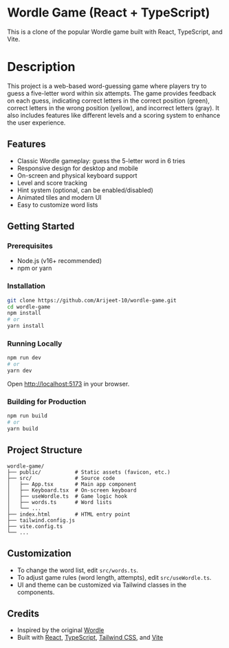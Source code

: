 # Wordle Game (React + TypeScript)

This is a clone of the popular Wordle game built with React, TypeScript, and Vite.

# Description
This project is a web-based word-guessing game where players try to guess a five-letter word within six attempts. The game provides feedback on each guess, indicating correct letters in the correct position (green), correct letters in the wrong position (yellow), and incorrect letters (gray). It also includes features like different levels and a scoring system to enhance the user experience.

## Features
- Classic Wordle gameplay: guess the 5-letter word in 6 tries
- Responsive design for desktop and mobile
- On-screen and physical keyboard support
- Level and score tracking
- Hint system (optional, can be enabled/disabled)
- Animated tiles and modern UI
- Easy to customize word lists

## Getting Started

### Prerequisites
- Node.js (v16+ recommended)
- npm or yarn

### Installation
```bash
git clone https://github.com/Arijeet-10/wordle-game.git
cd wordle-game
npm install
# or
yarn install
```

### Running Locally
```bash
npm run dev
# or
yarn dev
```
Open [http://localhost:5173](http://localhost:5173) in your browser.

### Building for Production
```bash
npm run build
# or
yarn build
```

## Project Structure
```
wordle-game/
├── public/           # Static assets (favicon, etc.)
├── src/              # Source code
│   ├── App.tsx       # Main app component
│   ├── Keyboard.tsx  # On-screen keyboard
│   ├── useWordle.ts  # Game logic hook
│   ├── words.ts      # Word lists
│   └── ...
├── index.html        # HTML entry point
├── tailwind.config.js
├── vite.config.ts
└── ...
```

## Customization
- To change the word list, edit `src/words.ts`.
- To adjust game rules (word length, attempts), edit `src/useWordle.ts`.
- UI and theme can be customized via Tailwind classes in the components.

## Credits
- Inspired by the original [Wordle](https://www.nytimes.com/games/wordle/index.html)
- Built with [React](https://react.dev/), [TypeScript](https://www.typescriptlang.org/), [Tailwind CSS](https://tailwindcss.com/), and [Vite](https://vitejs.dev/)


